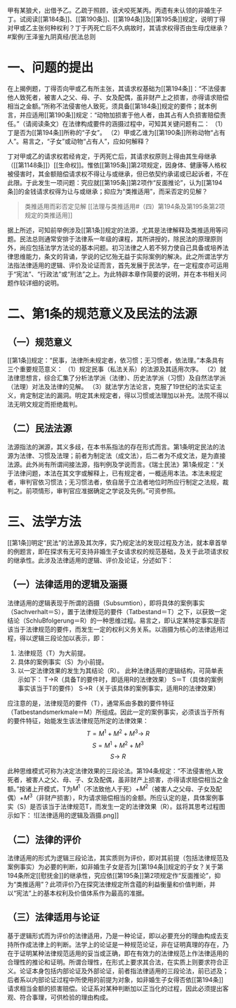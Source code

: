 甲有某狼犬，出借予乙。乙疏于照顾，该犬咬死某丙。丙遗有未认领的非婚生子丁。试阅读[[第184条]]、[[第190条]]、[[第194条]]及[[第195条]]规定，说明丁得对甲或乙主张何种权利？丁于丙死亡后不久病故时，其请求权得否由生母戊继承？ #案例/王泽鉴九阴真经/民法总则 

# 一、问题的提出

在上揭例题，丁得否向甲或乙有所主张，其请求权基础为[[第194条]]：“不法侵害他人致死者，被害人之父、母、子、女及配偶，虽非财产上之损害，亦得请求赔偿相当之金额。”所称不法侵害他人致死，须具备[[第184条]]规定的要件；就本例言，并应适用[[第190条]]规定：“动物加损害于他人者，由其占有人负损害赔偿责任。”（请阅读条文）在法律构成要件的涵摄过程中，可知其关键问题有二：
（1）丁是否为[[第194条]]所称的“子女”。
（2）甲或乙谁为[[第190条]]所称动物“占有人”。易言之，“子女”或动物“占有人”，应如何解释？

丁对甲或乙的请求权若经肯定，于丙死亡后，其请求权原则上得由其生母继承（[[第1148条]]）[[生命权]]。惟依[[第195条]]第2项规定，因身体、健康等人格权被侵害时，其金额赔偿请求权不得让与或继承，但已依契约承诺或已起诉者，不在此限。于此发生一项问题：究应就[[第195条]]第2项作“反面推论”，认为[[第194条]]的金钱请求权得为让与或继承；抑应为“类推适用”，而采否定的见解？
>类推适用而彩否定见解
>[[法理与类推适用#（四）第194条及第195条第2项规定的类推适用]]

据上所述，可知前举例涉及[[第1条]]规定的法源，尤其是法律解释及类推适用等问题。民法总则通常安排于法律系一年级的课程，其所讲授的，除民法的原理原则外，尚应包括法学方法论的基本问题。初习法律之人若不努力使自己具备或培养法律思维能力，条文的背诵，学说的记忆殆无益于实际案例的解决。此之所谓法学方法指法律适用的逻辑、评价及论证而言，首先发展于民法学，在一定程度亦可运用于“宪法”、“行政法”或“刑法”之上。为此特辟本章作简要的说明，并在本书相关问题作较详细的说明。

# 二、第1条的规范意义及民法的法源

## （一）规范意义

[[第1条]]规定：“民事，法律所未规定者，依习惯；无习惯者，依法理。”本条具有三个重要规范意义：
（1）规定民事（私法关系）的法源及其适用次序。
（2）就法律思想言，综合汇集了分析法学派（法律）、历史法学派（习惯）及自然法学派（法理）对法及法律的见解。
（3）就法学方法论言，克服了19世纪的法实证主义，肯定制定法的漏洞。明定其未规定者，得以习惯或法理加以补充。法院不得以法无明文规定而拒绝裁判。

## （二）民法法源

法源指法的渊源，其义多歧，在本书系指法的存在形式而言。第1条明定民法的法源为法律、习惯及法理；前者为制定法（成文法），后二者为不成文法，是为直接法源。此外尚有所谓间接法源，指判例及学说而言。《瑞士民法》第1条规定：“关于法律问题，本法在其文字或解释上，已有规定者，一概适用本法。本法未规定者，审判官依习惯法；无习惯法者，依自居于立法者地位时所应行制定之法规，裁判之。前项情形，审判官应准据确定之学说及先例。”可资参照。

# 三、法学方法

[[第1条]]明定“民法”的法源及其次序，实乃规定法的发现过程及方法，就本章首举的例题言，即在探求有无可支持非婚生子女请求权的规范基础，及关于此项请求权的继承性。此涉及法律适用的逻辑、评价及论证，分述如下：

## （一）法律适用的逻辑及涵摄

法律适用的逻辑表现于所谓的涵摄（Subsumtion），即将具体的案例事实（Sachverhalt＝S），置于法律规范的要件（Tatbestand＝T）之下，以获致一定结论（SchluBfolgerung＝R）的一种思维过程。易言之，即认定某特定事实是否该当于法律规范的要件，而发生一定的权利义务关系。以涵摄为核心的法律适用过程，得以逻辑三段论加以表示，即：
1. 法律规范（T）为大前提。
2. 具体的案例事实（S）为小前提。
3. 以一定法律效果的发生为其结论（R）。
此种法律适用的逻辑结构，可简单表示如下：
T→R（具备T的要件时，即适用R的法律效果）
S＝T（具体的案例事实该当于T的要件）
S→R（关于该具体的案例事实，适用R的法律效果）

应注意的是，法律规范的要件（T），通常系由多数的要件特征（Tatbestandsmerkmale＝M）所组成。因此一定的案例事实，必须该当于所有的要件特征，始能发生该法律规范所定的法律效果：
$$T=M^1+M^2+M^3\rightarrow\ R$$
$$S=M^1+M^2+M^3$$
$$S\rightarrow\ R$$

此种思维模式可称为决定法律效果的三段论法。第194条规定：“不法侵害他人致死者，被害人之父、母、子、女及配偶，虽非财产上损害，亦得请求赔偿相当之金额。”按诸上开模式，T为$M^1$（不法致他人于死）+$M^2$（被害人之父母、子女及配偶）+$M^3$（非财产损害），R为请求赔偿相当的金额。所应认定的是，具体案例事实（S）是否该当于法律规范T，而发生一定的法律效果（R）。兹将其思考过程图示如下：
![[法律适用的逻辑及涵摄.png]]

## （二）法律的评价

法律适用的形式为逻辑三段论法，其实质则为评价，即对其前提（包括法律规范及案例事实）为必要的判断，如非婚生子女是否为[[第194条]]规定的子女？关于第194条所定[[慰抚金]]的继承性，究应依[[第195条]]第2项规定作“反面推论”，抑为“类推适用”？此项评价乃在探究法律规定所含蕴的利益衡量和价值判断，并以“宪法”上的基本权利及价值体系作为最高的准据。



## （三）法律适用与论证

基于逻辑形式而为评价的法律适用，乃是一种论证，即以必要充分的理由构成去支持所作成法律上的判断。法学上的论证是一种规范论证，非在证明真理的存在，乃在于证明某种法律规范适用的妥当或正确，即在有效力的法律规范上作法律适用的合理性的推论和证明。所谓合理性，在形式上要求其合法，在实质上则要求符合正义。论证本身包括内部论证及外部论证，前者指法律适用的三段论法，前已述及；后者系以内部论证过程中所使用的前提为对象，如非婚生子女得否依[[第194条]]请求相当金额的损害赔偿。论证系对某种判断加以正当化的过程，因此必须提出客观、符合事理，可供检验的理由构成。





